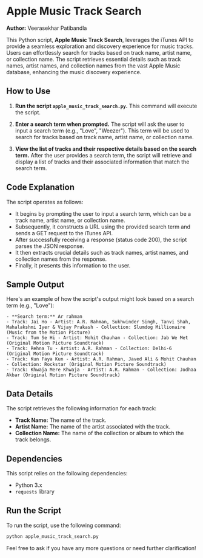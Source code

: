 # Apple Music Track Search

**Author:** Veerasekhar Patibandla

This Python script, **Apple Music Track Search**, leverages the iTunes API to provide a seamless exploration and discovery experience for music tracks. Users can effortlessly search for tracks based on track name, artist name, or collection name. The script retrieves essential details such as track names, artist names, and collection names from the vast Apple Music database, enhancing the music discovery experience.

## How to Use

1. **Run the script `apple_music_track_search.py`.** This command will execute the script.

2. **Enter a search term when prompted.** The script will ask the user to input a search term (e.g., "Love", "Weezer"). This term will be used to search for tracks based on track name, artist name, or collection name.

3. **View the list of tracks and their respective details based on the search term.** After the user provides a search term, the script will retrieve and display a list of tracks and their associated information that match the search term.

## Code Explanation

The script operates as follows:

- It begins by prompting the user to input a search term, which can be a track name, artist name, or collection name.
- Subsequently, it constructs a URL using the provided search term and sends a GET request to the iTunes API.
- After successfully receiving a response (status code 200), the script parses the JSON response.
- It then extracts crucial details such as track names, artist names, and collection names from the response.
- Finally, it presents this information to the user.

## Sample Output

Here's an example of how the script's output might look based on a search term (e.g., "Love"):

```
- **Search term:** Ar rahman
- Track: Jai Ho - Artist: A.R. Rahman, Sukhwinder Singh, Tanvi Shah, Mahalakshmi Iyer & Vijay Prakash - Collection: Slumdog Millionaire (Music from the Motion Picture)
- Track: Tum Se Hi - Artist: Mohit Chauhan - Collection: Jab We Met (Original Motion Picture Soundtrack)
- Track: Rehna Tu - Artist: A.R. Rahman - Collection: Delhi-6 (Original Motion Picture Soundtrack)
- Track: Kun Faya Kun - Artist: A.R. Rahman, Javed Ali & Mohit Chauhan - Collection: Rockstar (Original Motion Picture Soundtrack)
- Track: Khwaja Mere Khwaja - Artist: A.R. Rahman - Collection: Jodhaa Akbar (Original Motion Picture Soundtrack)

```

## Data Details

The script retrieves the following information for each track:

- **Track Name:** The name of the track.
- **Artist Name:** The name of the artist associated with the track.
- **Collection Name:** The name of the collection or album to which the track belongs.

## Dependencies

This script relies on the following dependencies:

- Python 3.x
- `requests` library

## Run the Script

To run the script, use the following command:

```bash
python apple_music_track_search.py
```


Feel free to ask if you have any more questions or need further clarification!
